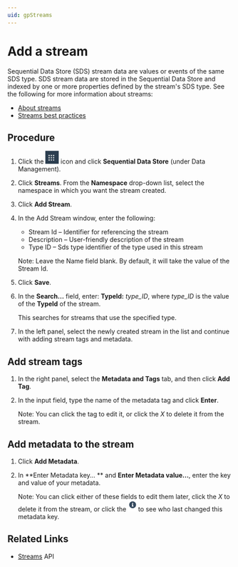 ```yaml
---
uid: gpStreams
---
```


# Add a stream

Sequential Data Store (SDS) stream data are values or events of the same SDS type. SDS stream data are stored in the Sequential Data Store and indexed by one or more properties defined by the stream's SDS type. See the following for more information about streams:

- [About streams](xref:ccStreams)
- [Streams best practices](xref:bpStreams)

## Procedure

1. Click the ![Menu icon](images\menu-icon.png) icon and click **Sequential Data Store** (under Data Management).

1. Click **Streams**. From the **Namespace** drop-down list, select the namespace in which you want the stream created.

1. Click **Add Stream**.

1. In the Add Stream window, enter the following:

   - Stream Id &ndash;   Identifier for referencing the stream
   - Description &ndash; User-friendly description of the stream
   - Type ID &ndash; Sds type identifier of the type used in this stream          

    Note: Leave the Name field blank. By default, it will take the value of the Stream Id.

1. Click **Save**.

1. In the **Search...** field, enter: **TypeId:** *type_ID*, where *type_ID* is the value of the **TypeId** of the stream.

    This searches for streams that use the specified type. 

1. In the left panel, select the newly created stream in the list and continue with adding stream tags and metadata.

## Add stream tags

1.  In the right panel, select the **Metadata and Tags** tab, and then click **Add Tag**.

1. In the input field, type the name of the metadata tag and click **Enter**. 

    Note: You can click the tag to edit it, or click the *X* to delete it from the stream.

## Add metadata to the stream

1. Click **Add Metadata**.

1. In **Enter Metadata key... ** and **Enter Metadata value...**, enter the key and value of your metadata.

    Note: You can click either of these fields to edit them later, click the *X* to delete it from the stream, or click the ![Information](images/info.png) to see who last changed this metadata key.


## Related Links

- [Streams](xref:sdsStreams) API